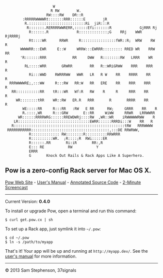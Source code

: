                           W
                         R RW        W.
                       RW::::RW    DR::R
            :RRRRRWWWWRt:::::::RRR::::::E        jR
             R.::::::::::::::::::::::::::Ri  jiR:::R
              R:::::::.RERRRRWWRERR,::::::Efi:::::::R             GjRRR Rj
               R::::::.R             R:::::::::::::;G    RRj    WWR    RjRRRRj
               Rt::::WR      RRWR     R::::::::::::::::fWR::R;  WRW    RW    R
           WWWWRR:::EWR     E::W     WRRW:::EWRRR::::::::: RRED WR    RRW   RR
           'R:::::::RRR            RR     DWW   R::::::::RW   LRRR    WR    R
             RL:::::WRR       GRWRR        RR   R::WRiGRWW    RRR    RRR   R
               Ri:::WWD    RWRRRWW   WWR   LR   R W    RR    RRRR    RR    R
      RRRWWWWRE;,:::WW     R:::RW   RR:W   RR   ERE    RR    RRR    RRR    R
       RR:::::::::::RR    tR:::WR   Wf:R   RW    R     R     RRR    RR    R
         WR::::::::tRR    WR::RW   ER.R   RRR       R       RRRR    RR    R
            WE:::::RR     R:::RR   :RW   E RR      RW;     GRRR    RR    R
            R.::::,WR     R:::GRW       E::RR     WiWW     RRWR   LRRWWRR
          WR::::::RRRRWRG::::::RREWDWRj::::RW  ,WR::WR    iRWWWWWRWW    R
        LR:::::::::::::::::::::::::::::::::EWRR::::::RRRDi:::W    RR   R
       R:::::::::::::::::::::::::::::::::::::::::::::::::::tRW   RRRWWWW
     RRRRRRRRRRR::::::::::::::::::::::::::::::::::::,:::DE RRWRWW,
               R::::::::::::: RW::::::::R::::::::::RRWRRR
               R::::::::::WR.  ;R::::;R  RWi:::::ER
               R::::::.RR       Ri:iR       RR:,R
               E::: RE           RW           Y
               ERRR
               G       Knock Out Rails & Rack Apps Like A Superhero.


## Pow is a zero-config Rack server for Mac OS X.

[Pow Web Site](http://pow.cx/) -
[User's Manual](http://pow.cx/manual) -
[Annotated Source Code](http://pow.cx/docs/) -
[2-Minute Screencast](http://get.pow.cx/media/screencast.mov)

-----

Current Version: **0.4.0**

To install or upgrade Pow, open a terminal and run this command:

    $ curl get.pow.cx | sh

To set up a Rack app, just symlink it into `~/.pow`:

    $ cd ~/.pow
    $ ln -s /path/to/myapp

That's it! Your app will be up and running at `http://myapp.dev/`.
See the [user's manual](http://pow.cx/manual) for more information.

-----

&copy; 2013 Sam Stephenson, 37signals

